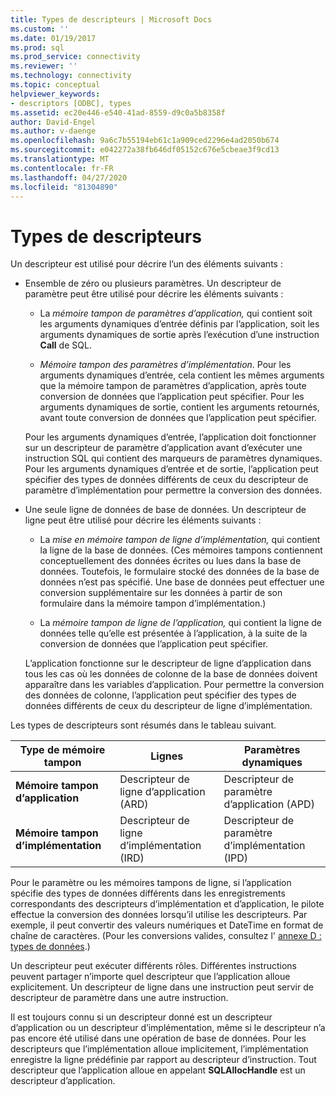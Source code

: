 ```yaml
---
title: Types de descripteurs | Microsoft Docs
ms.custom: ''
ms.date: 01/19/2017
ms.prod: sql
ms.prod_service: connectivity
ms.reviewer: ''
ms.technology: connectivity
ms.topic: conceptual
helpviewer_keywords:
- descriptors [ODBC], types
ms.assetid: ec20e446-e540-41ad-8559-d9c0a5b8358f
author: David-Engel
ms.author: v-daenge
ms.openlocfilehash: 9a6c7b55194eb61c1a909ced2296e4ad2050b674
ms.sourcegitcommit: e042272a38fb646df05152c676e5cbeae3f9cd13
ms.translationtype: MT
ms.contentlocale: fr-FR
ms.lasthandoff: 04/27/2020
ms.locfileid: "81304890"
---
```

# <a name="types-of-descriptors"></a>Types de descripteurs
Un descripteur est utilisé pour décrire l’un des éléments suivants :  
  
-   Ensemble de zéro ou plusieurs paramètres. Un descripteur de paramètre peut être utilisé pour décrire les éléments suivants :  
  
    -   La *mémoire tampon de paramètres d’application,* qui contient soit les arguments dynamiques d’entrée définis par l’application, soit les arguments dynamiques de sortie après l’exécution d’une instruction **Call** de SQL.  
  
    -   *Mémoire tampon des paramètres d’implémentation*. Pour les arguments dynamiques d’entrée, cela contient les mêmes arguments que la mémoire tampon de paramètres d’application, après toute conversion de données que l’application peut spécifier. Pour les arguments dynamiques de sortie, contient les arguments retournés, avant toute conversion de données que l’application peut spécifier.  
  
     Pour les arguments dynamiques d’entrée, l’application doit fonctionner sur un descripteur de paramètre d’application avant d’exécuter une instruction SQL qui contient des marqueurs de paramètres dynamiques. Pour les arguments dynamiques d’entrée et de sortie, l’application peut spécifier des types de données différents de ceux du descripteur de paramètre d’implémentation pour permettre la conversion des données.  
  
-   Une seule ligne de données de base de données. Un descripteur de ligne peut être utilisé pour décrire les éléments suivants :  
  
    -   La *mise en mémoire tampon de ligne d’implémentation,* qui contient la ligne de la base de données. (Ces mémoires tampons contiennent conceptuellement des données écrites ou lues dans la base de données. Toutefois, le formulaire stocké des données de la base de données n’est pas spécifié. Une base de données peut effectuer une conversion supplémentaire sur les données à partir de son formulaire dans la mémoire tampon d’implémentation.)  
  
    -   La *mémoire tampon de ligne de l’application,* qui contient la ligne de données telle qu’elle est présentée à l’application, à la suite de la conversion de données que l’application peut spécifier.  
  
     L’application fonctionne sur le descripteur de ligne d’application dans tous les cas où les données de colonne de la base de données doivent apparaître dans les variables d’application. Pour permettre la conversion des données de colonne, l’application peut spécifier des types de données différents de ceux du descripteur de ligne d’implémentation.  
  
 Les types de descripteurs sont résumés dans le tableau suivant.  
  
|Type de mémoire tampon|Lignes|Paramètres dynamiques|  
|-----------------|----------|------------------------|  
|**Mémoire tampon d’application**|Descripteur de ligne d’application (ARD)|Descripteur de paramètre d’application (APD)|  
|**Mémoire tampon d’implémentation**|Descripteur de ligne d’implémentation (IRD)|Descripteur de paramètre d’implémentation (IPD)|  
  
 Pour le paramètre ou les mémoires tampons de ligne, si l’application spécifie des types de données différents dans les enregistrements correspondants des descripteurs d’implémentation et d’application, le pilote effectue la conversion des données lorsqu’il utilise les descripteurs. Par exemple, il peut convertir des valeurs numériques et DateTime en format de chaîne de caractères. (Pour les conversions valides, consultez l' [annexe D : types de données](../../../odbc/reference/appendixes/appendix-d-data-types.md).)  
  
 Un descripteur peut exécuter différents rôles. Différentes instructions peuvent partager n’importe quel descripteur que l’application alloue explicitement. Un descripteur de ligne dans une instruction peut servir de descripteur de paramètre dans une autre instruction.  
  
 Il est toujours connu si un descripteur donné est un descripteur d’application ou un descripteur d’implémentation, même si le descripteur n’a pas encore été utilisé dans une opération de base de données. Pour les descripteurs que l’implémentation alloue implicitement, l’implémentation enregistre la ligne prédéfinie par rapport au descripteur d’instruction. Tout descripteur que l’application alloue en appelant **SQLAllocHandle** est un descripteur d’application.
